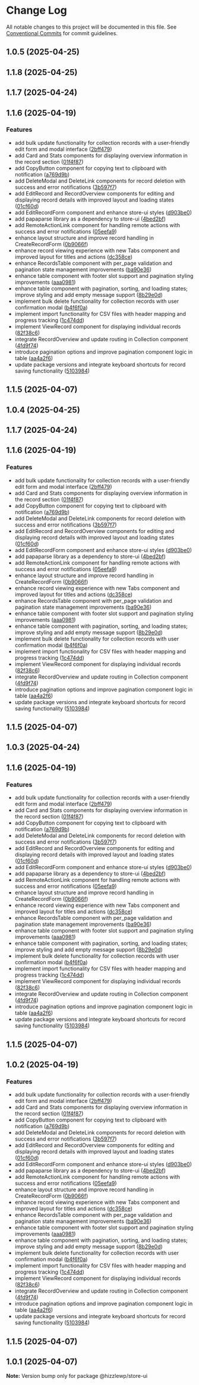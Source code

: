 # Change Log

All notable changes to this project will be documented in this file.
See [Conventional Commits](https://conventionalcommits.org) for commit guidelines.

## 1.0.5 (2025-04-25)



## 1.1.8 (2025-04-25)



## 1.1.7 (2025-04-24)



## 1.1.6 (2025-04-19)


### Features

* add bulk update functionality for collection records with a user-friendly edit form and modal interface ([2bff479](https://github.com/hizzle-co/hizzle/commit/2bff479368f5f6ebc21402be0b86237da971430b))
* add Card and Stats components for displaying overview information in the record section ([01f4f87](https://github.com/hizzle-co/hizzle/commit/01f4f87427574dd8d72c78f210b3f97ddaae2a87))
* add CopyButton component for copying text to clipboard with notification ([a769d9b](https://github.com/hizzle-co/hizzle/commit/a769d9b7152e66aeec6097317bc142becf9acb66))
* add DeleteModal and DeleteLink components for record deletion with success and error notifications ([3b597f7](https://github.com/hizzle-co/hizzle/commit/3b597f7dea6016a8e2bc384e078bbfa3c2f113db))
* add EditRecord and RecordOverview components for editing and displaying record details with improved layout and loading states ([01cf60d](https://github.com/hizzle-co/hizzle/commit/01cf60d36c511c306257469e551d937805868e21))
* add EditRecordForm component and enhance store-ui styles ([d903be0](https://github.com/hizzle-co/hizzle/commit/d903be02f0c152e5a7cfcdefa49e675ecbab017d))
* add papaparse library as a dependency to store-ui ([4bed2bf](https://github.com/hizzle-co/hizzle/commit/4bed2bf6f4c4cfbec059bc06736b55534175c60c))
* add RemoteActionLink component for handling remote actions with success and error notifications ([05eefa9](https://github.com/hizzle-co/hizzle/commit/05eefa9d4ccb386bb873fd142153db55698ea50c))
* enhance layout structure and improve record handling in CreateRecordForm ([0b9066f](https://github.com/hizzle-co/hizzle/commit/0b9066faf2b14647a0fe7236c3b3e7f6ac2f15a4))
* enhance record viewing experience with new Tabs component and improved layout for titles and actions ([dc358ce](https://github.com/hizzle-co/hizzle/commit/dc358ce4ebfc84ea06e8f10a8224915883ed2872))
* enhance RecordsTable component with per_page validation and pagination state management improvements ([ba90e36](https://github.com/hizzle-co/hizzle/commit/ba90e36d20271a40e4206076c5ce20a264787673))
* enhance table component with footer slot support and pagination styling improvements ([aaa0981](https://github.com/hizzle-co/hizzle/commit/aaa098119d9c209e15d5622ab31a54d7c8a92758))
* enhance table component with pagination, sorting, and loading states; improve styling and add empty message support ([8b29e0d](https://github.com/hizzle-co/hizzle/commit/8b29e0d6c80fc8f4d9ffbb9efb9ed9015ef93f29))
* implement bulk delete functionality for collection records with user confirmation modal ([b4f6f0a](https://github.com/hizzle-co/hizzle/commit/b4f6f0ab1d9d6572235318e58cefa3252f662b72))
* implement import functionality for CSV files with header mapping and progress tracking ([1c474dd](https://github.com/hizzle-co/hizzle/commit/1c474dd32806e6a9553aa344e5993ee629fb0754))
* implement ViewRecord component for displaying individual records ([82f38c6](https://github.com/hizzle-co/hizzle/commit/82f38c69dc5fc882b57fa21ed447b638d56ce52a))
* integrate RecordOverview and update routing in Collection component ([4fd9f74](https://github.com/hizzle-co/hizzle/commit/4fd9f74c561ab8f09614aca03528b6b237f89b5c))
* introduce pagination options and improve pagination component logic in table ([aa4a2f6](https://github.com/hizzle-co/hizzle/commit/aa4a2f63205db208c495438589434ae18aa863c3))
* update package versions and integrate keyboard shortcuts for record saving functionality ([5103984](https://github.com/hizzle-co/hizzle/commit/5103984010f2e24fdee0368332d7d299f92e724b))



## 1.1.5 (2025-04-07)





## 1.0.4 (2025-04-25)



## 1.1.7 (2025-04-24)



## 1.1.6 (2025-04-19)


### Features

* add bulk update functionality for collection records with a user-friendly edit form and modal interface ([2bff479](https://github.com/hizzle-co/hizzle/commit/2bff479368f5f6ebc21402be0b86237da971430b))
* add Card and Stats components for displaying overview information in the record section ([01f4f87](https://github.com/hizzle-co/hizzle/commit/01f4f87427574dd8d72c78f210b3f97ddaae2a87))
* add CopyButton component for copying text to clipboard with notification ([a769d9b](https://github.com/hizzle-co/hizzle/commit/a769d9b7152e66aeec6097317bc142becf9acb66))
* add DeleteModal and DeleteLink components for record deletion with success and error notifications ([3b597f7](https://github.com/hizzle-co/hizzle/commit/3b597f7dea6016a8e2bc384e078bbfa3c2f113db))
* add EditRecord and RecordOverview components for editing and displaying record details with improved layout and loading states ([01cf60d](https://github.com/hizzle-co/hizzle/commit/01cf60d36c511c306257469e551d937805868e21))
* add EditRecordForm component and enhance store-ui styles ([d903be0](https://github.com/hizzle-co/hizzle/commit/d903be02f0c152e5a7cfcdefa49e675ecbab017d))
* add papaparse library as a dependency to store-ui ([4bed2bf](https://github.com/hizzle-co/hizzle/commit/4bed2bf6f4c4cfbec059bc06736b55534175c60c))
* add RemoteActionLink component for handling remote actions with success and error notifications ([05eefa9](https://github.com/hizzle-co/hizzle/commit/05eefa9d4ccb386bb873fd142153db55698ea50c))
* enhance layout structure and improve record handling in CreateRecordForm ([0b9066f](https://github.com/hizzle-co/hizzle/commit/0b9066faf2b14647a0fe7236c3b3e7f6ac2f15a4))
* enhance record viewing experience with new Tabs component and improved layout for titles and actions ([dc358ce](https://github.com/hizzle-co/hizzle/commit/dc358ce4ebfc84ea06e8f10a8224915883ed2872))
* enhance RecordsTable component with per_page validation and pagination state management improvements ([ba90e36](https://github.com/hizzle-co/hizzle/commit/ba90e36d20271a40e4206076c5ce20a264787673))
* enhance table component with footer slot support and pagination styling improvements ([aaa0981](https://github.com/hizzle-co/hizzle/commit/aaa098119d9c209e15d5622ab31a54d7c8a92758))
* enhance table component with pagination, sorting, and loading states; improve styling and add empty message support ([8b29e0d](https://github.com/hizzle-co/hizzle/commit/8b29e0d6c80fc8f4d9ffbb9efb9ed9015ef93f29))
* implement bulk delete functionality for collection records with user confirmation modal ([b4f6f0a](https://github.com/hizzle-co/hizzle/commit/b4f6f0ab1d9d6572235318e58cefa3252f662b72))
* implement import functionality for CSV files with header mapping and progress tracking ([1c474dd](https://github.com/hizzle-co/hizzle/commit/1c474dd32806e6a9553aa344e5993ee629fb0754))
* implement ViewRecord component for displaying individual records ([82f38c6](https://github.com/hizzle-co/hizzle/commit/82f38c69dc5fc882b57fa21ed447b638d56ce52a))
* integrate RecordOverview and update routing in Collection component ([4fd9f74](https://github.com/hizzle-co/hizzle/commit/4fd9f74c561ab8f09614aca03528b6b237f89b5c))
* introduce pagination options and improve pagination component logic in table ([aa4a2f6](https://github.com/hizzle-co/hizzle/commit/aa4a2f63205db208c495438589434ae18aa863c3))
* update package versions and integrate keyboard shortcuts for record saving functionality ([5103984](https://github.com/hizzle-co/hizzle/commit/5103984010f2e24fdee0368332d7d299f92e724b))



## 1.1.5 (2025-04-07)





## 1.0.3 (2025-04-24)



## 1.1.6 (2025-04-19)


### Features

* add bulk update functionality for collection records with a user-friendly edit form and modal interface ([2bff479](https://github.com/hizzle-co/hizzle/commit/2bff479368f5f6ebc21402be0b86237da971430b))
* add Card and Stats components for displaying overview information in the record section ([01f4f87](https://github.com/hizzle-co/hizzle/commit/01f4f87427574dd8d72c78f210b3f97ddaae2a87))
* add CopyButton component for copying text to clipboard with notification ([a769d9b](https://github.com/hizzle-co/hizzle/commit/a769d9b7152e66aeec6097317bc142becf9acb66))
* add DeleteModal and DeleteLink components for record deletion with success and error notifications ([3b597f7](https://github.com/hizzle-co/hizzle/commit/3b597f7dea6016a8e2bc384e078bbfa3c2f113db))
* add EditRecord and RecordOverview components for editing and displaying record details with improved layout and loading states ([01cf60d](https://github.com/hizzle-co/hizzle/commit/01cf60d36c511c306257469e551d937805868e21))
* add EditRecordForm component and enhance store-ui styles ([d903be0](https://github.com/hizzle-co/hizzle/commit/d903be02f0c152e5a7cfcdefa49e675ecbab017d))
* add papaparse library as a dependency to store-ui ([4bed2bf](https://github.com/hizzle-co/hizzle/commit/4bed2bf6f4c4cfbec059bc06736b55534175c60c))
* add RemoteActionLink component for handling remote actions with success and error notifications ([05eefa9](https://github.com/hizzle-co/hizzle/commit/05eefa9d4ccb386bb873fd142153db55698ea50c))
* enhance layout structure and improve record handling in CreateRecordForm ([0b9066f](https://github.com/hizzle-co/hizzle/commit/0b9066faf2b14647a0fe7236c3b3e7f6ac2f15a4))
* enhance record viewing experience with new Tabs component and improved layout for titles and actions ([dc358ce](https://github.com/hizzle-co/hizzle/commit/dc358ce4ebfc84ea06e8f10a8224915883ed2872))
* enhance RecordsTable component with per_page validation and pagination state management improvements ([ba90e36](https://github.com/hizzle-co/hizzle/commit/ba90e36d20271a40e4206076c5ce20a264787673))
* enhance table component with footer slot support and pagination styling improvements ([aaa0981](https://github.com/hizzle-co/hizzle/commit/aaa098119d9c209e15d5622ab31a54d7c8a92758))
* enhance table component with pagination, sorting, and loading states; improve styling and add empty message support ([8b29e0d](https://github.com/hizzle-co/hizzle/commit/8b29e0d6c80fc8f4d9ffbb9efb9ed9015ef93f29))
* implement bulk delete functionality for collection records with user confirmation modal ([b4f6f0a](https://github.com/hizzle-co/hizzle/commit/b4f6f0ab1d9d6572235318e58cefa3252f662b72))
* implement import functionality for CSV files with header mapping and progress tracking ([1c474dd](https://github.com/hizzle-co/hizzle/commit/1c474dd32806e6a9553aa344e5993ee629fb0754))
* implement ViewRecord component for displaying individual records ([82f38c6](https://github.com/hizzle-co/hizzle/commit/82f38c69dc5fc882b57fa21ed447b638d56ce52a))
* integrate RecordOverview and update routing in Collection component ([4fd9f74](https://github.com/hizzle-co/hizzle/commit/4fd9f74c561ab8f09614aca03528b6b237f89b5c))
* introduce pagination options and improve pagination component logic in table ([aa4a2f6](https://github.com/hizzle-co/hizzle/commit/aa4a2f63205db208c495438589434ae18aa863c3))
* update package versions and integrate keyboard shortcuts for record saving functionality ([5103984](https://github.com/hizzle-co/hizzle/commit/5103984010f2e24fdee0368332d7d299f92e724b))



## 1.1.5 (2025-04-07)





## 1.0.2 (2025-04-19)


### Features

* add bulk update functionality for collection records with a user-friendly edit form and modal interface ([2bff479](https://github.com/hizzle-co/hizzle/commit/2bff479368f5f6ebc21402be0b86237da971430b))
* add Card and Stats components for displaying overview information in the record section ([01f4f87](https://github.com/hizzle-co/hizzle/commit/01f4f87427574dd8d72c78f210b3f97ddaae2a87))
* add CopyButton component for copying text to clipboard with notification ([a769d9b](https://github.com/hizzle-co/hizzle/commit/a769d9b7152e66aeec6097317bc142becf9acb66))
* add DeleteModal and DeleteLink components for record deletion with success and error notifications ([3b597f7](https://github.com/hizzle-co/hizzle/commit/3b597f7dea6016a8e2bc384e078bbfa3c2f113db))
* add EditRecord and RecordOverview components for editing and displaying record details with improved layout and loading states ([01cf60d](https://github.com/hizzle-co/hizzle/commit/01cf60d36c511c306257469e551d937805868e21))
* add EditRecordForm component and enhance store-ui styles ([d903be0](https://github.com/hizzle-co/hizzle/commit/d903be02f0c152e5a7cfcdefa49e675ecbab017d))
* add papaparse library as a dependency to store-ui ([4bed2bf](https://github.com/hizzle-co/hizzle/commit/4bed2bf6f4c4cfbec059bc06736b55534175c60c))
* add RemoteActionLink component for handling remote actions with success and error notifications ([05eefa9](https://github.com/hizzle-co/hizzle/commit/05eefa9d4ccb386bb873fd142153db55698ea50c))
* enhance layout structure and improve record handling in CreateRecordForm ([0b9066f](https://github.com/hizzle-co/hizzle/commit/0b9066faf2b14647a0fe7236c3b3e7f6ac2f15a4))
* enhance record viewing experience with new Tabs component and improved layout for titles and actions ([dc358ce](https://github.com/hizzle-co/hizzle/commit/dc358ce4ebfc84ea06e8f10a8224915883ed2872))
* enhance RecordsTable component with per_page validation and pagination state management improvements ([ba90e36](https://github.com/hizzle-co/hizzle/commit/ba90e36d20271a40e4206076c5ce20a264787673))
* enhance table component with footer slot support and pagination styling improvements ([aaa0981](https://github.com/hizzle-co/hizzle/commit/aaa098119d9c209e15d5622ab31a54d7c8a92758))
* enhance table component with pagination, sorting, and loading states; improve styling and add empty message support ([8b29e0d](https://github.com/hizzle-co/hizzle/commit/8b29e0d6c80fc8f4d9ffbb9efb9ed9015ef93f29))
* implement bulk delete functionality for collection records with user confirmation modal ([b4f6f0a](https://github.com/hizzle-co/hizzle/commit/b4f6f0ab1d9d6572235318e58cefa3252f662b72))
* implement import functionality for CSV files with header mapping and progress tracking ([1c474dd](https://github.com/hizzle-co/hizzle/commit/1c474dd32806e6a9553aa344e5993ee629fb0754))
* implement ViewRecord component for displaying individual records ([82f38c6](https://github.com/hizzle-co/hizzle/commit/82f38c69dc5fc882b57fa21ed447b638d56ce52a))
* integrate RecordOverview and update routing in Collection component ([4fd9f74](https://github.com/hizzle-co/hizzle/commit/4fd9f74c561ab8f09614aca03528b6b237f89b5c))
* introduce pagination options and improve pagination component logic in table ([aa4a2f6](https://github.com/hizzle-co/hizzle/commit/aa4a2f63205db208c495438589434ae18aa863c3))
* update package versions and integrate keyboard shortcuts for record saving functionality ([5103984](https://github.com/hizzle-co/hizzle/commit/5103984010f2e24fdee0368332d7d299f92e724b))



## 1.1.5 (2025-04-07)





## 1.0.1 (2025-04-07)

**Note:** Version bump only for package @hizzlewp/store-ui
